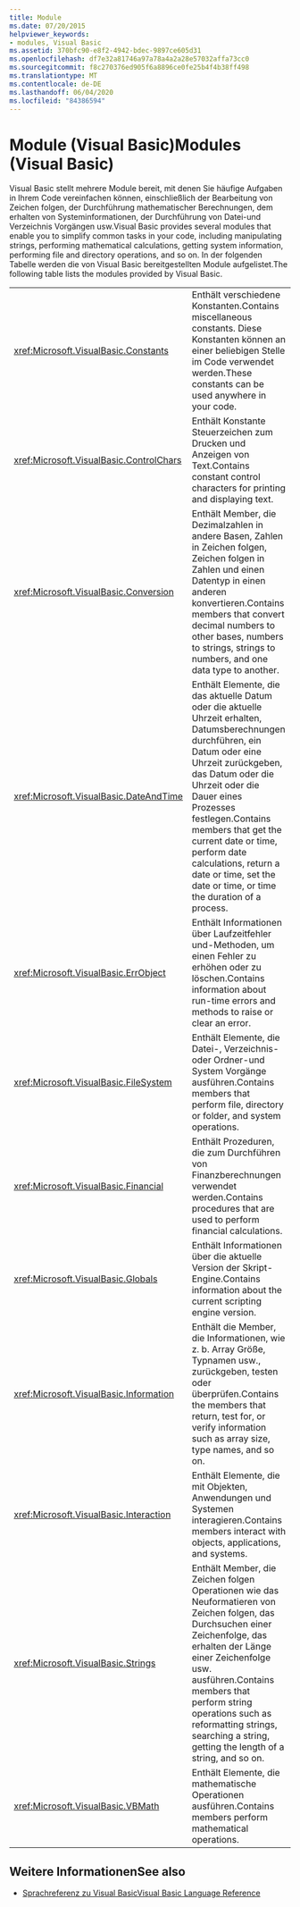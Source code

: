 ```yaml
---
title: Module
ms.date: 07/20/2015
helpviewer_keywords:
- modules, Visual Basic
ms.assetid: 370bfc90-e8f2-4942-bdec-9897ce605d31
ms.openlocfilehash: df7e32a81746a97a78a4a2a28e57032affa73cc0
ms.sourcegitcommit: f8c270376ed905f6a8896ce0fe25b4f4b38ff498
ms.translationtype: MT
ms.contentlocale: de-DE
ms.lasthandoff: 06/04/2020
ms.locfileid: "84386594"
---
```

# <a name="modules-visual-basic"></a><span data-ttu-id="8e262-102">Module (Visual Basic)</span><span class="sxs-lookup"><span data-stu-id="8e262-102">Modules (Visual Basic)</span></span>

<span data-ttu-id="8e262-103">Visual Basic stellt mehrere Module bereit, mit denen Sie häufige Aufgaben in Ihrem Code vereinfachen können, einschließlich der Bearbeitung von Zeichen folgen, der Durchführung mathematischer Berechnungen, dem erhalten von Systeminformationen, der Durchführung von Datei-und Verzeichnis Vorgängen usw.</span><span class="sxs-lookup"><span data-stu-id="8e262-103">Visual Basic provides several modules that enable you to simplify common tasks in your code, including manipulating strings, performing mathematical calculations, getting system information, performing file and directory operations, and so on.</span></span> <span data-ttu-id="8e262-104">In der folgenden Tabelle werden die von Visual Basic bereitgestellten Module aufgelistet.</span><span class="sxs-lookup"><span data-stu-id="8e262-104">The following table lists the modules provided by Visual Basic.</span></span>  
  
|||  
|---|---|  
|<xref:Microsoft.VisualBasic.Constants>|<span data-ttu-id="8e262-105">Enthält verschiedene Konstanten.</span><span class="sxs-lookup"><span data-stu-id="8e262-105">Contains miscellaneous constants.</span></span> <span data-ttu-id="8e262-106">Diese Konstanten können an einer beliebigen Stelle im Code verwendet werden.</span><span class="sxs-lookup"><span data-stu-id="8e262-106">These constants can be used anywhere in your code.</span></span>|  
|<xref:Microsoft.VisualBasic.ControlChars>|<span data-ttu-id="8e262-107">Enthält Konstante Steuerzeichen zum Drucken und Anzeigen von Text.</span><span class="sxs-lookup"><span data-stu-id="8e262-107">Contains constant control characters for printing and displaying text.</span></span>|  
|<xref:Microsoft.VisualBasic.Conversion>|<span data-ttu-id="8e262-108">Enthält Member, die Dezimalzahlen in andere Basen, Zahlen in Zeichen folgen, Zeichen folgen in Zahlen und einen Datentyp in einen anderen konvertieren.</span><span class="sxs-lookup"><span data-stu-id="8e262-108">Contains members that convert decimal numbers to other bases, numbers to strings, strings to numbers, and one data type to another.</span></span>|  
|<xref:Microsoft.VisualBasic.DateAndTime>|<span data-ttu-id="8e262-109">Enthält Elemente, die das aktuelle Datum oder die aktuelle Uhrzeit erhalten, Datumsberechnungen durchführen, ein Datum oder eine Uhrzeit zurückgeben, das Datum oder die Uhrzeit oder die Dauer eines Prozesses festlegen.</span><span class="sxs-lookup"><span data-stu-id="8e262-109">Contains members that get the current date or time, perform date calculations, return a date or time, set the date or time, or time the duration of a process.</span></span>|  
|<xref:Microsoft.VisualBasic.ErrObject>|<span data-ttu-id="8e262-110">Enthält Informationen über Laufzeitfehler und-Methoden, um einen Fehler zu erhöhen oder zu löschen.</span><span class="sxs-lookup"><span data-stu-id="8e262-110">Contains information about run-time errors and methods to raise or clear an error.</span></span>|  
|<xref:Microsoft.VisualBasic.FileSystem>|<span data-ttu-id="8e262-111">Enthält Elemente, die Datei-, Verzeichnis-oder Ordner-und System Vorgänge ausführen.</span><span class="sxs-lookup"><span data-stu-id="8e262-111">Contains members that perform file, directory or folder, and system operations.</span></span>|  
|<xref:Microsoft.VisualBasic.Financial>|<span data-ttu-id="8e262-112">Enthält Prozeduren, die zum Durchführen von Finanzberechnungen verwendet werden.</span><span class="sxs-lookup"><span data-stu-id="8e262-112">Contains procedures that are used to perform financial calculations.</span></span>|  
|<xref:Microsoft.VisualBasic.Globals>|<span data-ttu-id="8e262-113">Enthält Informationen über die aktuelle Version der Skript-Engine.</span><span class="sxs-lookup"><span data-stu-id="8e262-113">Contains information about the current scripting engine version.</span></span>|  
|<xref:Microsoft.VisualBasic.Information>|<span data-ttu-id="8e262-114">Enthält die Member, die Informationen, wie z. b. Array Größe, Typnamen usw., zurückgeben, testen oder überprüfen.</span><span class="sxs-lookup"><span data-stu-id="8e262-114">Contains the members that return, test for, or verify information such as array size, type names, and so on.</span></span>|  
|<xref:Microsoft.VisualBasic.Interaction>|<span data-ttu-id="8e262-115">Enthält Elemente, die mit Objekten, Anwendungen und Systemen interagieren.</span><span class="sxs-lookup"><span data-stu-id="8e262-115">Contains members interact with objects, applications, and systems.</span></span>|  
|<xref:Microsoft.VisualBasic.Strings>|<span data-ttu-id="8e262-116">Enthält Member, die Zeichen folgen Operationen wie das Neuformatieren von Zeichen folgen, das Durchsuchen einer Zeichenfolge, das erhalten der Länge einer Zeichenfolge usw. ausführen.</span><span class="sxs-lookup"><span data-stu-id="8e262-116">Contains members that perform string operations such as reformatting strings, searching a string, getting the length of a string, and so on.</span></span>|  
|<xref:Microsoft.VisualBasic.VBMath>|<span data-ttu-id="8e262-117">Enthält Elemente, die mathematische Operationen ausführen.</span><span class="sxs-lookup"><span data-stu-id="8e262-117">Contains members perform mathematical operations.</span></span>|  
  
## <a name="see-also"></a><span data-ttu-id="8e262-118">Weitere Informationen</span><span class="sxs-lookup"><span data-stu-id="8e262-118">See also</span></span>

- [<span data-ttu-id="8e262-119">Sprachreferenz zu Visual Basic</span><span class="sxs-lookup"><span data-stu-id="8e262-119">Visual Basic Language Reference</span></span>](index.md)
